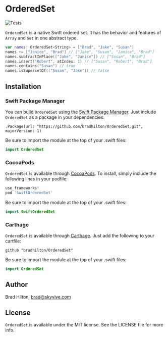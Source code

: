 # OrderedSet

![Tests](https://github.com/paulofaria/OrderedSet/workflows/Tests/badge.svg)

`OrderedSet` is a native Swift ordered set. It has the behavior and features of `Array` and `Set` in one abstract type.
```swift
var names: OrderedSet<String> = ["Brad", "Jake", "Susan"]
names += ["Janice", "Brad"] // ["Jake", "Susan", "Janice", "Brad"]
names.subtractInPlace(["Jake", "Janice"]) // ["Susan", "Brad"]
names.insert("Robert", atIndex: 1) // ["Susan", "Robert", "Brad"]
names.contains("Susan") // true
names.isSupersetOf(["Susan", "Jake"]) // false
```

## Installation

### Swift Package Manager
You can build `OrderedSet` using the [Swift Package Manager](https://github.com/apple/swift-package-manager). Just include `OrderedSet` as a package in your dependencies:
```
.Package(url: "https://github.com/bradhilton/OrderedSet.git", majorVersion: 1)
```
Be sure to import the module at the top of your .swift files:
```swift
import OrderedSet
```

### CocoaPods

`OrderedSet` is available through [CocoaPods](http://cocoapods.org). To install, simply include the following lines in your podfile:
```ruby
use_frameworks!
pod 'SwiftOrderedSet'
```
Be sure to import the module at the top of your .swift files:
```swift
import SwiftOrderedSet
```
### Carthage
`OrderedSet` is available through [Carthage](https://github.com/Carthage/Carthage). Just add the following to your cartfile:
```
github "bradhilton/OrderedSet"
```
Be sure to import the module at the top of your .swift files:
```swift
import OrderedSet
```

## Author

Brad Hilton, brad@skyvive.com

## License

`OrderedSet` is available under the MIT license. See the LICENSE file for more info.
